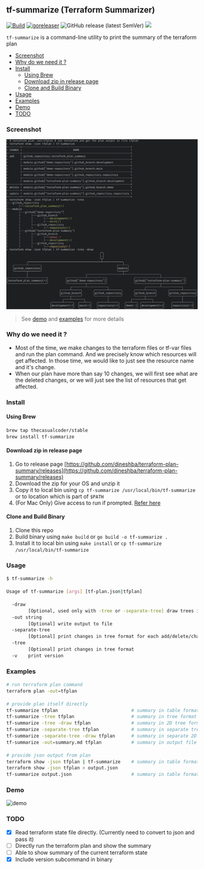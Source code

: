## tf-summarize (Terraform Summarizer)

[![Build](https://github.com/dineshba/terraform-plan-summary/actions/workflows/build.yml/badge.svg?branch=main)](https://github.com/dineshba/terraform-plan-summary/actions/workflows/build.yml)
[![goreleaser](https://github.com/dineshba/terraform-plan-summary/actions/workflows/release.yml/badge.svg)](https://github.com/dineshba/terraform-plan-summary/actions/workflows/release.yml)
![GitHub release (latest SemVer)](https://img.shields.io/github/v/release/dineshba/terraform-plan-summary)
[![](https://img.shields.io/badge/License-MIT%202.0-blue.svg)](https://github.com/dineshba/tf-summarize/blob/main/LICENSE)

`tf-summarize` is a command-line utility to print the summary of the terraform plan

- [Screenshot](#screenshot)
- [Why do we need it ?](#why-do-we-need-it-)
- [Install](#install)
  - [Using Brew](#using-brew)
  - [Download zip in release page](#download-zip-in-release-page)
  - [Clone and Build Binary](#clone-and-build-binary)
- [Usage](#usage)
- [Examples](#examples)
- [Demo](#demo)
- [TODO](#todo)

### Screenshot
![screenshot](example/tf-summarize-screenshot.png)

> See [demo](#demo) and [examples](#examples) for more details

### Why do we need it ?

- Most of the time, we make changes to the terraform files or tf-var files and run the plan command. And we precisely know which resources will get affected. In those time, we would like to just see the resource name and it's change.
- When our plan have more than say 10 changes, we will first see what are the deleted changes, or we will just see the list of resources that get affected.

### Install

#### Using Brew
```sh
brew tap thecasualcoder/stable
brew install tf-summarize
```

#### Download zip in release page
1. Go to release page [https://github.com/dineshba/terraform-plan-summary/releases](https://github.com/dineshba/terraform-plan-summary/releases)
2. Download the zip for your OS and unzip it
3. Copy it to local bin using `cp tf-summarize /usr/local/bin/tf-summarize` or to location which is part of `$PATH`
4. (For Mac Only) Give access to run if prompted. [Refer here](https://stackoverflow.com/a/19551359/5305962)

#### Clone and Build Binary
1. Clone this repo
2. Build binary using `make build` or `go build -o tf-summarize .`
3. Install it to local bin using `make install` or `cp tf-summarize /usr/local/bin/tf-summarize`

### Usage

```sh
$ tf-summarize -h

Usage of tf-summarize [args] [tf-plan.json|tfplan]

  -draw
        [Optional, used only with -tree or -separate-tree] draw trees instead of plain tree
  -out string
        [Optional] write output to file
  -separate-tree
        [Optional] print changes in tree format for each add/delete/change/recreate changes
  -tree
        [Optional] print changes in tree format
  -v    print version
```

### Examples

```sh
# run terraform plan command
terraform plan -out=tfplan

# provide plan itself directly
tf-summarize tfplan                           # summary in table format
tf-summarize -tree tfplan                     # summary in tree format
tf-summarize -tree -draw tfplan               # summary in 2D tree format
tf-summarize -separate-tree tfplan            # summary in separate tree format
tf-summarize -separate-tree -draw tfplan      # summary in separate 2D tree format
tf-summarize -out=summary.md tfplan           # summary in output file instead of stdout

# provide json output from plan
terraform show -json tfplan | tf-summarize    # summary in table format
terraform show -json tfplan > output.json
tf-summarize output.json                      # summary in table format
```

### Demo

![demo](example/demo.gif)

### TODO

- [x] Read terraform state file directly. (Currently need to convert to json and pass it)
- [ ] Directly run the terraform plan and show the summary
- [ ] Able to show summary of the current terraform state
- [x] Include version subcommand in binary
